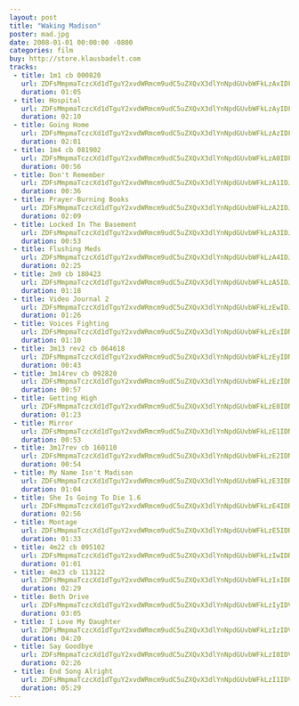 ```yaml
---
layout: post
title: "Waking Madison"
poster: mad.jpg
date: 2008-01-01 00:00:00 -0800
categories: film
buy: http://store.klausbadelt.com
tracks:
 - title: 1m1 cb 000820
   url: ZDFsMmpmaTczcXd1dTguY2xvdWRmcm9udC5uZXQvX3dlYnNpdGUvbWFkLzAxIDFtMSBjYiAwMDA4MjAubXAz
   duration: 01:05
 - title: Hospital
   url: ZDFsMmpmaTczcXd1dTguY2xvdWRmcm9udC5uZXQvX3dlYnNpdGUvbWFkLzAyIDFtMiAxLjcgSG9zcGl0YWwubXAz
   duration: 02:10
 - title: Going Home
   url: ZDFsMmpmaTczcXd1dTguY2xvdWRmcm9udC5uZXQvX3dlYnNpdGUvbWFkLzAzIDFtMyAxLjggR29pbmcgSG9tZS5tcDM=
   duration: 02:01
 - title: 1m4 cb 081902
   url: ZDFsMmpmaTczcXd1dTguY2xvdWRmcm9udC5uZXQvX3dlYnNpdGUvbWFkLzA0IDFtNCBjYiAwODE5MDIubXAz
   duration: 00:56
 - title: Don't Remember
   url: ZDFsMmpmaTczcXd1dTguY2xvdWRmcm9udC5uZXQvX3dlYnNpdGUvbWFkLzA1IDJtNSAxLjMgRG9uJ3QgUmVtZW1iZXIubXAz
   duration: 00:36
 - title: Prayer-Burning Books
   url: ZDFsMmpmaTczcXd1dTguY2xvdWRmcm9udC5uZXQvX3dlYnNpdGUvbWFkLzA2IDJtNiAxLjEyIFByYXllci1CdXJuaW5nIEJvb2tzLm1wMw==
   duration: 02:09
 - title: Locked In The Basement
   url: ZDFsMmpmaTczcXd1dTguY2xvdWRmcm9udC5uZXQvX3dlYnNpdGUvbWFkLzA3IDJtNyAxLjQgTG9ja2VkIEluIFRoZSBCYXNlbWVudC5tcDM=
   duration: 00:53
 - title: Flushing Meds
   url: ZDFsMmpmaTczcXd1dTguY2xvdWRmcm9udC5uZXQvX3dlYnNpdGUvbWFkLzA4IDJtOCAxLjEwIEZsdXNoaW5nIE1lZHMubXAz
   duration: 02:25
 - title: 2m9 cb 180423
   url: ZDFsMmpmaTczcXd1dTguY2xvdWRmcm9udC5uZXQvX3dlYnNpdGUvbWFkLzA5IDJtOSBjYiAxODA0MjMubXAz
   duration: 01:18
 - title: Video Journal 2
   url: ZDFsMmpmaTczcXd1dTguY2xvdWRmcm9udC5uZXQvX3dlYnNpdGUvbWFkLzEwIDJtMTAgVmlkZW8gSm91cm5hbCAyLm1wMw==
   duration: 01:26
 - title: Voices Fighting
   url: ZDFsMmpmaTczcXd1dTguY2xvdWRmcm9udC5uZXQvX3dlYnNpdGUvbWFkLzExIDNtMTIgMS41IFZvaWNlcyBGaWdodGluZy5tcDM=
   duration: 01:10
 - title: 3m13 rev2 cb 064618
   url: ZDFsMmpmaTczcXd1dTguY2xvdWRmcm9udC5uZXQvX3dlYnNpdGUvbWFkLzEyIDNtMTMgcmV2MiBjYiAwNjQ2MTgubXAz
   duration: 00:43
 - title: 3m14rev cb 092820
   url: ZDFsMmpmaTczcXd1dTguY2xvdWRmcm9udC5uZXQvX3dlYnNpdGUvbWFkLzEzIDNtMTRyZXYgY2IgMDkyODIwLm1wMw==
   duration: 00:57
 - title: Getting High
   url: ZDFsMmpmaTczcXd1dTguY2xvdWRmcm9udC5uZXQvX3dlYnNpdGUvbWFkLzE0IDNtMTUgMS40IEdldHRpbmcgSGlnaC5tcDM=
   duration: 01:23
 - title: Mirror
   url: ZDFsMmpmaTczcXd1dTguY2xvdWRmcm9udC5uZXQvX3dlYnNpdGUvbWFkLzE1IDNtMTYgMS4yIE1pcnJvci5tcDM=
   duration: 00:53
 - title: 3m17rev cb 160110
   url: ZDFsMmpmaTczcXd1dTguY2xvdWRmcm9udC5uZXQvX3dlYnNpdGUvbWFkLzE2IDNtMTdyZXYgY2IgMTYwMTEwLm1wMw==
   duration: 00:54
 - title: My Name Isn't Madison
   url: ZDFsMmpmaTczcXd1dTguY2xvdWRmcm9udC5uZXQvX3dlYnNpdGUvbWFkLzE3IDRtMTkgMS42IE15IE5hbWUgSXNuJ3QgTWFkaXNvbi5tcDM=
   duration: 01:04
 - title: She Is Going To Die 1.6
   url: ZDFsMmpmaTczcXd1dTguY2xvdWRmcm9udC5uZXQvX3dlYnNpdGUvbWFkLzE4IDRtMjAgU2hlIElzIEdvaW5nIFRvIERpZSAxLjYubXAz
   duration: 02:56
 - title: Montage
   url: ZDFsMmpmaTczcXd1dTguY2xvdWRmcm9udC5uZXQvX3dlYnNpdGUvbWFkLzE5IDRtMjEgMS4zIE1vbnRhZ2UubXAz
   duration: 01:33
 - title: 4m22 cb 095102
   url: ZDFsMmpmaTczcXd1dTguY2xvdWRmcm9udC5uZXQvX3dlYnNpdGUvbWFkLzIwIDRtMjIgY2IgMDk1MTAyLm1wMw==
   duration: 01:01
 - title: 4m23 cb 113122
   url: ZDFsMmpmaTczcXd1dTguY2xvdWRmcm9udC5uZXQvX3dlYnNpdGUvbWFkLzIxIDRtMjMgY2IgMTEzMTIyLm1wMw==
   duration: 02:29
 - title: Beth Drive
   url: ZDFsMmpmaTczcXd1dTguY2xvdWRmcm9udC5uZXQvX3dlYnNpdGUvbWFkLzIyIDVtMjQgMS40IEJldGggRHJpdmUubXAz
   duration: 03:05
 - title: I Love My Daughter
   url: ZDFsMmpmaTczcXd1dTguY2xvdWRmcm9udC5uZXQvX3dlYnNpdGUvbWFkLzIzIDVtMjUgMS44IEkgTG92ZSBNeSBEYXVnaHRlci5tcDM=
   duration: 04:20
 - title: Say Goodbye
   url: ZDFsMmpmaTczcXd1dTguY2xvdWRmcm9udC5uZXQvX3dlYnNpdGUvbWFkLzI0IDVtMjYgMS4xIFNheSBHb29kYnllLm1wMw==
   duration: 02:26
 - title: End Song Alright
   url: ZDFsMmpmaTczcXd1dTguY2xvdWRmcm9udC5uZXQvX3dlYnNpdGUvbWFkLzI1IDVtaSAxLjggRW5kIFNvbmcgQWxyaWdodC5tcDM=
   duration: 05:29
---
```

